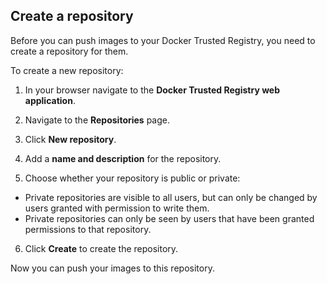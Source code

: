 <!--[metadata]>
+++
aliases = ["/docker-trusted-registry/userguide/"]
title = "Create a repository"
description = "Learn how to manage your repositories on Docker Trusted Registry."
keywords = ["docker, registry, management, repository"]
[menu.main]
parent="dtr_menu_repos_and_images"
weight=0
+++
<![end-metadata]-->

## Create a repository

Before you can push images to your Docker Trusted Registry, you need to
create a repository for them.

To create a new repository:

1. In your browser navigate to the **Docker Trusted Registry web application**.

2. Navigate to the **Repositories** page. <!-- TODO: add sreenshot -->

3. Click **New repository**. <!-- TODO: add sreenshot -->


4. Add a **name and description** for the repository.
<!-- TODO: add sreenshot -->

5. Choose whether your repository is public or private:

  * Private repositories are visible to all users, but can only be changed by
  users granted with permission to write them.
  * Private repositories can only be seen by users that have been granted
  permissions to that repository.

6. Click **Create** to create the repository.

Now you can push your images to this repository.
